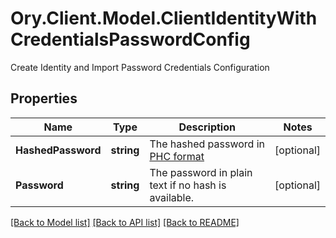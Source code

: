 # Ory.Client.Model.ClientIdentityWithCredentialsPasswordConfig
Create Identity and Import Password Credentials Configuration

## Properties

Name | Type | Description | Notes
------------ | ------------- | ------------- | -------------
**HashedPassword** | **string** | The hashed password in [PHC format]( https://www.ory.sh/docs/kratos/concepts/credentials/username-email-password#hashed-password-format) | [optional] 
**Password** | **string** | The password in plain text if no hash is available. | [optional] 

[[Back to Model list]](../README.md#documentation-for-models) [[Back to API list]](../README.md#documentation-for-api-endpoints) [[Back to README]](../README.md)

